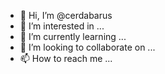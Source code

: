 - 👋 Hi, I’m @cerdabarus
- 👀 I’m interested in ...
- 🌱 I’m currently learning ...
- 💞️ I’m looking to collaborate on ...
- 📫 How to reach me ...

<!---
cerdabarus/cerdabarus is a ✨ special ✨ repository because its `README.md` (this file) appears on your GitHub profile.
You can click the Preview link to take a look at your changes.
--->

